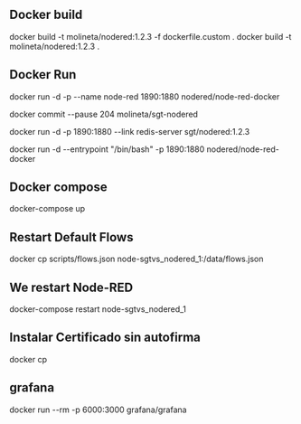 
## Docker build
docker build -t molineta/nodered:1.2.3 -f dockerfile.custom .
docker build -t molineta/nodered:1.2.3 .


## Docker Run
docker run -d -p --name node-red 1890:1880 nodered/node-red-docker


docker commit --pause 204 molineta/sgt-nodered

docker run -d -p 1890:1880 --link redis-server sgt/nodered:1.2.3


docker run -d --entrypoint "/bin/bash" -p 1890:1880 nodered/node-red-docker

## Docker compose

docker-compose up

## Restart Default Flows
docker cp scripts/flows.json node-sgtvs_nodered_1:/data/flows.json


## We restart Node-RED
docker-compose restart node-sgtvs_nodered_1


## Instalar Certificado sin autofirma

docker cp 

## grafana
docker run --rm  -p 6000:3000 grafana/grafana
